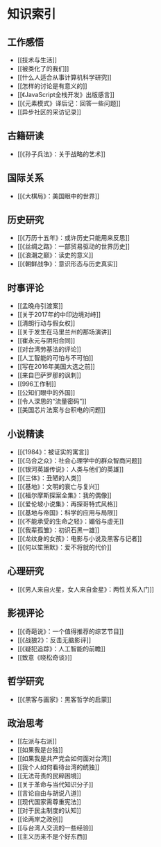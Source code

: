 # 知识索引

## 工作感悟

- [[技术与生活]]
- [[被类化了的我们]]
- [[什么人适合从事计算机科学研究]]
- [[怎样的讨论是有意义的]]
- [[《JavaScript全栈开发》出版感言]]
- [[《元素模式》译后记：回答一些问题]]
- [[异步社区的采访记录]]

## 古籍研读

- [[《孙子兵法》：关于战略的艺术]]

## 国际关系

- [[《大棋局》：美国眼中的世界]]

## 历史研究

- [[《万历十五年》：或许历史只能用来反思]]
- [[《丝绸之路》：一部贸易驱动的世界历史]]
- [[《浪潮之巅》：读史的意义]]
- [[《朝鲜战争》：意识形态与历史真实]]

## 时事评论

- [[孟晚舟引渡案]]
- [[关于2017年的中印边境对峙]]
- [[清朗行动与假女权]]
- [[关于发生在马里兰州的那场演讲]]
- [[崔永元与阴阳合同]]
- [[对台湾劳基法的评论]]
- [[人工智能的可怕与不可怕]]
- [[写在2016年美国大选之前]]
- [[来自巴萨罗那的讽刺]]
- [[996工作制]]
- [[公知们眼中的外国]]
- [[令人深思的“流量密码”]]
- [[美国芯片法案与台积电的问题]]

## 小说精读

- [[《1984》：被证实的寓言]]
- [[《乌合之众》：社会心理学中的群众智商问题]]
- [[《银河英雄传说》：人类与他们的英雄]]
- [[《三体》：丑陋的人类]]
- [[《基地》：文明的衰亡与复兴]]
- [[《福尔摩斯探案全集》：我的偶像]]
- [[《爱伦坡小说集》：再探哥特式风格]]
- [[《基地与帝国》：科学的应用与局限]]
- [[《不能承受的生命之轻》：媚俗与虚无]]
- [[《我辈孤雏》：初识石黑一雄]]
- [[《龙纹身的女孩》：电影与小说及黑客与记者]]
- [[《何以笙箫默》：爱不将就的代价]]

## 心理研究

- [[《男人来自火星，女人来自金星》：两性关系入门]]

## 影视评论

- [[《奇葩说》：一个值得推荐的综艺节目]]
- [[《战狼2》：反击无脑影评]]
- [[《疑犯追踪》：人工智能的前瞻]]
- [[致意《晓松奇谈》]]

## 哲学研究

- [[《黑客与画家》：黑客哲学的启蒙]]

## 政治思考

- [[左派与右派]]
- [[如果我是台独]]
- [[如果我是共产党会如何面对台湾]]
- [[我个人如何看待台湾的统独]]
- [[无法苛责的民粹困境]]
- [[关于革命与当代知识分子]]
- [[言论自由与胡说八道]]
- [[现代国家需尊重宪法]]
- [[对于民主制度的认知]]
- [[论两岸之政别]]
- [[与台湾人交流的一些经验]]
- [[主义历来不是个好东西]]
